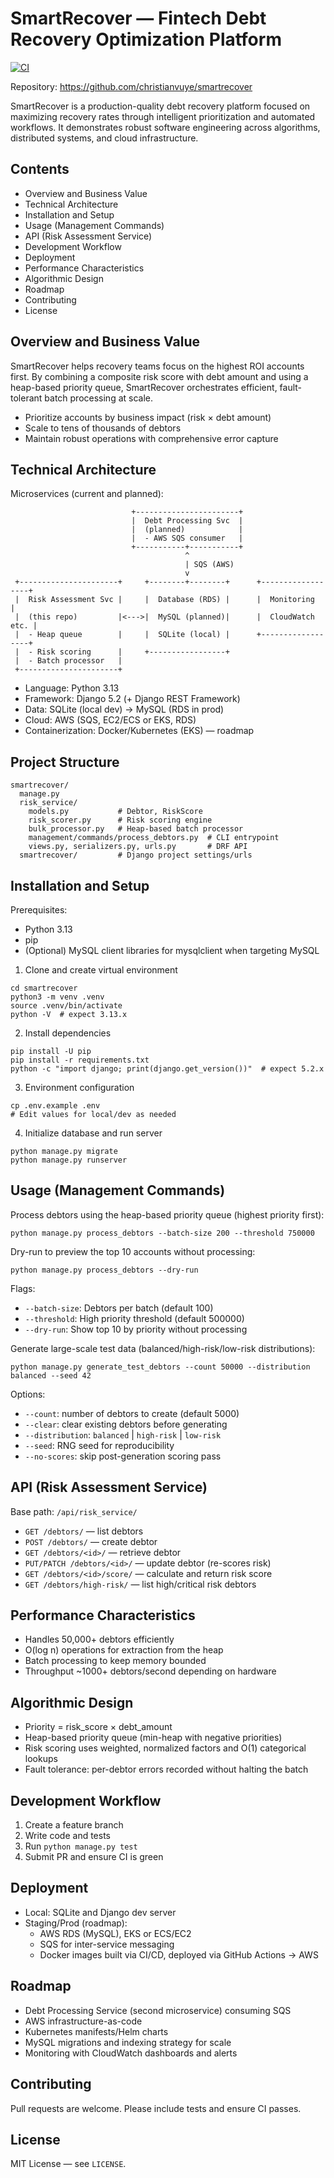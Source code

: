 SmartRecover — Fintech Debt Recovery Optimization Platform
==========================================================

[![CI](https://github.com/christianvuye/smartrecover/actions/workflows/ci.yml/badge.svg)](https://github.com/christianvuye/smartrecover/actions/workflows/ci.yml)

Repository: https://github.com/christianvuye/smartrecover

SmartRecover is a production-quality debt recovery platform focused on maximizing recovery rates through intelligent prioritization and automated workflows. It demonstrates robust software engineering across algorithms, distributed systems, and cloud infrastructure.

Contents
--------
- Overview and Business Value
- Technical Architecture
- Installation and Setup
- Usage (Management Commands)
- API (Risk Assessment Service)
- Development Workflow
- Deployment
- Performance Characteristics
- Algorithmic Design
- Roadmap
- Contributing
- License

Overview and Business Value
---------------------------
SmartRecover helps recovery teams focus on the highest ROI accounts first. By combining a composite risk score with debt amount and using a heap-based priority queue, SmartRecover orchestrates efficient, fault-tolerant batch processing at scale.

- Prioritize accounts by business impact (risk × debt amount)
- Scale to tens of thousands of debtors
- Maintain robust operations with comprehensive error capture

Technical Architecture
----------------------

Microservices (current and planned):

```
                           +-----------------------+
                           |  Debt Processing Svc  |
                           |  (planned)            |
                           |  - AWS SQS consumer   |
                           +-----------+-----------+
                                       ^
                                       | SQS (AWS)
                                       v
 +----------------------+     +--------+--------+      +------------------+
 |  Risk Assessment Svc |     |  Database (RDS) |      |  Monitoring      |
 |  (this repo)         |<--->|  MySQL (planned)|      |  CloudWatch etc. |
 |  - Heap queue        |     |  SQLite (local) |      +------------------+
 |  - Risk scoring      |     +-----------------+
 |  - Batch processor   |
 +----------------------+
```

- Language: Python 3.13
- Framework: Django 5.2 (+ Django REST Framework)
- Data: SQLite (local dev) → MySQL (RDS in prod)
- Cloud: AWS (SQS, EC2/ECS or EKS, RDS)
- Containerization: Docker/Kubernetes (EKS) — roadmap

Project Structure
-----------------

```
smartrecover/
  manage.py
  risk_service/
    models.py           # Debtor, RiskScore
    risk_scorer.py      # Risk scoring engine
    bulk_processor.py   # Heap-based batch processor
    management/commands/process_debtors.py  # CLI entrypoint
    views.py, serializers.py, urls.py       # DRF API
  smartrecover/         # Django project settings/urls
```

Installation and Setup
----------------------

Prerequisites:
- Python 3.13
- pip
- (Optional) MySQL client libraries for mysqlclient when targeting MySQL

1) Clone and create virtual environment
```
cd smartrecover
python3 -m venv .venv
source .venv/bin/activate
python -V  # expect 3.13.x
```

2) Install dependencies
```
pip install -U pip
pip install -r requirements.txt
python -c "import django; print(django.get_version())"  # expect 5.2.x
```

3) Environment configuration
```
cp .env.example .env
# Edit values for local/dev as needed
```

4) Initialize database and run server
```
python manage.py migrate
python manage.py runserver
```

Usage (Management Commands)
---------------------------

Process debtors using the heap-based priority queue (highest priority first):
```
python manage.py process_debtors --batch-size 200 --threshold 750000
```

Dry-run to preview the top 10 accounts without processing:
```
python manage.py process_debtors --dry-run
```

Flags:
- `--batch-size`: Debtors per batch (default 100)
- `--threshold`: High priority threshold (default 500000)
- `--dry-run`: Show top 10 by priority without processing

Generate large-scale test data (balanced/high-risk/low-risk distributions):
```
python manage.py generate_test_debtors --count 50000 --distribution balanced --seed 42
```

Options:
- `--count`: number of debtors to create (default 5000)
- `--clear`: clear existing debtors before generating
- `--distribution`: `balanced` | `high-risk` | `low-risk`
- `--seed`: RNG seed for reproducibility
- `--no-scores`: skip post-generation scoring pass

API (Risk Assessment Service)
----------------------------

Base path: `/api/risk_service/`

- `GET /debtors/` — list debtors
- `POST /debtors/` — create debtor
- `GET /debtors/<id>/` — retrieve debtor
- `PUT/PATCH /debtors/<id>/` — update debtor (re-scores risk)
- `GET /debtors/<id>/score/` — calculate and return risk score
- `GET /debtors/high-risk/` — list high/critical risk debtors

Performance Characteristics
---------------------------

- Handles 50,000+ debtors efficiently
- O(log n) operations for extraction from the heap
- Batch processing to keep memory bounded
- Throughput ~1000+ debtors/second depending on hardware

Algorithmic Design
------------------

- Priority = risk_score × debt_amount
- Heap-based priority queue (min-heap with negative priorities)
- Risk scoring uses weighted, normalized factors and O(1) categorical lookups
- Fault tolerance: per-debtor errors recorded without halting the batch

Development Workflow
--------------------

1) Create a feature branch
2) Write code and tests
3) Run `python manage.py test`
4) Submit PR and ensure CI is green

Deployment
----------

- Local: SQLite and Django dev server
- Staging/Prod (roadmap):
  - AWS RDS (MySQL), EKS or ECS/EC2
  - SQS for inter-service messaging
  - Docker images built via CI/CD, deployed via GitHub Actions → AWS

Roadmap
-------

- Debt Processing Service (second microservice) consuming SQS
- AWS infrastructure-as-code
- Kubernetes manifests/Helm charts
- MySQL migrations and indexing strategy for scale
- Monitoring with CloudWatch dashboards and alerts

Contributing
------------

Pull requests are welcome. Please include tests and ensure CI passes.

License
-------

MIT License — see `LICENSE`.


